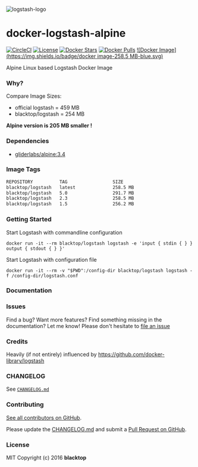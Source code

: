 ![logstash-logo](https://raw.githubusercontent.com/blacktop/docker-logstash-alpine/master/logstash-logo.png)

docker-logstash-alpine
======================

[![CircleCI](https://circleci.com/gh/blacktop/docker-logstash-alpine.png?style=shield)](https://circleci.com/gh/blacktop/docker-logstash-alpine)
[![License](http://img.shields.io/:license-mit-blue.svg)](http://doge.mit-license.org) [![Docker Stars](https://img.shields.io/docker/stars/blacktop/logstash.svg)](https://hub.docker.com/r/blacktop/logstash/) [![Docker Pulls](https://img.shields.io/docker/pulls/blacktop/logstash.svg)](https://hub.docker.com/r/blacktop/logstash/)
[![Docker Image](https://img.shields.io/badge/docker image-258.5 MB-blue.svg)](https://hub.docker.com/r/blacktop/logstash/)

Alpine Linux based Logstash Docker Image

### Why?

Compare Image Sizes:  
 - official logstash = 459 MB  
 - blacktop/logstash = 254 MB

**Alpine version is 205 MB smaller !**

### Dependencies

-	[gliderlabs/alpine:3.4](https://index.docker.io/_/gliderlabs/alpine/)

### Image Tags

```bash
REPOSITORY          TAG                 SIZE
blacktop/logstash   latest              258.5 MB
blacktop/logstash   5.0                 291.7 MB
blacktop/logstash   2.3                 258.5 MB
blacktop/logstash   1.5                 256.2 MB
```

### Getting Started

Start Logstash with commandline configuration

```
docker run -it --rm blacktop/logstash logstash -e 'input { stdin { } } output { stdout { } }'
```

Start Logstash with configuration file

```
docker run -it --rm -v "$PWD":/config-dir blacktop/logstash logstash -f /config-dir/logstash.conf
```

### Documentation

### Issues

Find a bug? Want more features? Find something missing in the documentation? Let me know! Please don't hesitate to [file an issue](https://github.com/blacktop/docker-logstash-alpine/issues/new)

### Credits

Heavily (if not entirely) influenced by https://github.com/docker-library/logstash

### CHANGELOG

See [`CHANGELOG.md`](https://github.com/blacktop/docker-logstash-alpine/blob/master/CHANGELOG.md)

### Contributing

[See all contributors on GitHub](https://github.com/blacktop/docker-logstash-alpine/graphs/contributors).

Please update the [CHANGELOG.md](https://github.com/blacktop/docker-logstash-alpine/blob/master/CHANGELOG.md) and submit a [Pull Request on GitHub](https://help.github.com/articles/using-pull-requests/).

### License

MIT Copyright (c) 2016 **blacktop**
